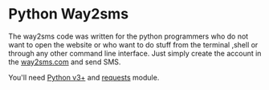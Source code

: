 # Python Way2sms
The way2sms code was written for the python programmers who do not want to open the website or who want to do stuff from the
terminal ,shell or through any other command line interface.
Just simply create the account in the [way2sms.com](http://site21.way2sms.com/content/index.html) and send SMS.

You'll need [Python v3+](https://www.python.org/downloads/) and [requests](https://pypi.python.org/pypi/requests/) module.
